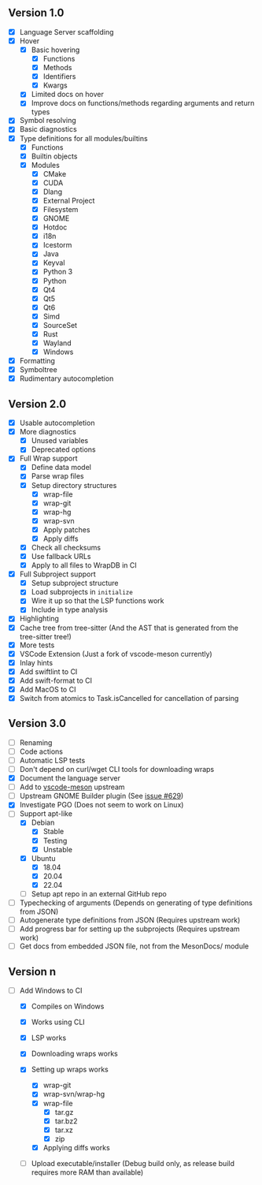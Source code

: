 ## Version 1.0
- [x] Language Server scaffolding
- [x] Hover
  - [x] Basic hovering
    - [x] Functions
    - [x] Methods
    - [x] Identifiers
    - [x] Kwargs
  - [x] Limited docs on hover
  - [x] Improve docs on functions/methods regarding arguments and return types
- [x] Symbol resolving
- [x] Basic diagnostics
- [x] Type definitions for all modules/builtins
  - [x] Functions
  - [x] Builtin objects
  - [x] Modules
    - [x] CMake
    - [x] CUDA
    - [x] Dlang
    - [x] External Project
    - [x] Filesystem
    - [x] GNOME
    - [x] Hotdoc
    - [x] i18n
    - [x] Icestorm
    - [x] Java
    - [x] Keyval
    - [x] Python 3
    - [x] Python
    - [x] Qt4
    - [x] Qt5
    - [x] Qt6
    - [x] Simd
    - [x] SourceSet
    - [x] Rust
    - [x] Wayland
    - [x] Windows
- [x] Formatting
- [x] Symboltree
- [x] Rudimentary autocompletion
## Version 2.0
- [x] Usable autocompletion
- [x] More diagnostics
  - [x] Unused variables
  - [x] Deprecated options
- [x] Full Wrap support
  - [x] Define data model
  - [x] Parse wrap files
  - [x] Setup directory structures
    - [x] wrap-file
    - [x] wrap-git
    - [x] wrap-hg
    - [x] wrap-svn
    - [x] Apply patches
    - [x] Apply diffs
  - [x] Check all checksums
  - [x] Use fallback URLs
  - [x] Apply to all files to WrapDB in CI
- [x] Full Subproject support
  - [x] Setup subproject structure
  - [x] Load subprojects in `initialize`
  - [x] Wire it up so that the LSP functions work
  - [x] Include in type analysis
- [x] Highlighting
- [x] Cache tree from tree-sitter (And the AST that is generated from the tree-sitter tree!)
- [x] More tests
- [x] VSCode Extension (Just a fork of vscode-meson currently)
- [x] Inlay hints
- [x] Add swiftlint to CI
- [x] Add swift-format to CI
- [x] Add MacOS to CI
- [x] Switch from atomics to Task.isCancelled for cancellation of parsing
## Version 3.0
- [ ] Renaming
- [ ] Code actions
- [ ] Automatic LSP tests
- [ ] Don't depend on curl/wget CLI tools for downloading wraps
- [x] Document the language server
- [ ] Add to [vscode-meson](https://github.com/mesonbuild/vscode-meson/pull/123) upstream
- [ ] Upstream GNOME Builder plugin (See [issue #629](https://gitlab.gnome.org/GNOME/gnome-builder/-/issues/629))
- [x] Investigate PGO (Does not seem to work on Linux)
- [ ] Support apt-like
  - [x] Debian
    - [x] Stable
    - [x] Testing
    - [x] Unstable
  - [x] Ubuntu
    - [x] 18.04
    - [x] 20.04
    - [x] 22.04
  - [ ] Setup apt repo in an external GitHub repo
- [ ] Typechecking of arguments (Depends on generating of type definitions from JSON)
- [ ] Autogenerate type definitions from JSON (Requires upstream work)
- [ ] Add progress bar for setting up the subprojects (Requires upstream work)
- [ ] Get docs from embedded JSON file, not from the MesonDocs/ module
## Version n
- [ ] Add Windows to CI
  - [x] Compiles on Windows
  - [x] Works using CLI
  - [x] LSP works
  - [x] Downloading wraps works
  - [x] Setting up wraps works
    - [x] wrap-git
    - [x] wrap-svn/wrap-hg
    - [x] wrap-file
      - [x] tar.gz
      - [x] tar.bz2
      - [x] tar.xz
      - [x] zip
    - [x] Applying diffs works
  - [ ] Upload executable/installer (Debug build only, as release build requires more RAM than available)


